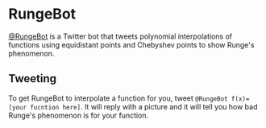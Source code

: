 RungeBot
========
[@RungeBot](https://twitter.com/RungeBot) is a Twitter bot that tweets polynomial interpolations of functions using
equidistant points and Chebyshev points to show Runge's phenomenon.

Tweeting
--------
To get RungeBot to interpolate a function for you, tweet `@RungeBot f(x)=[your fucntion here]`. It will reply with a picture
and it will tell you how bad Runge's phenomenon is for your function.
